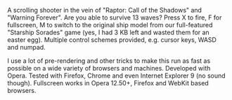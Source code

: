 A scrolling shooter in the vein of "Raptor: Call of the Shadows" and "Warning Forever". Are you able to survive 13 waves? Press X to fire, F for fullscreen, M to switch to the original ship model from our full-featured "Starship Sorades" game (yes, I had 3 KB left and wasted them for an easter egg). Multiple control schemes provided, e.g. cursor keys, WASD and numpad.

I use a lot of pre-rendering and other tricks to make this run as fast as possible on a wide variety of browsers and machines. Developed with Opera. Tested with Firefox, Chrome and even Internet Explorer 9 (no sound though). Fullscreen works in Opera 12.50+, Firefox and WebKit based browsers.
